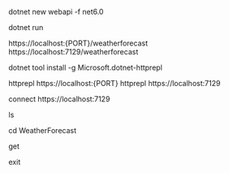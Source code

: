 dotnet new webapi -f net6.0           

dotnet run

https://localhost:{PORT}/weatherforecast  
https://localhost:7129/weatherforecast

dotnet tool install -g Microsoft.dotnet-httprepl         

httprepl https://localhost:{PORT}
httprepl https://localhost:7129

connect https://localhost:7129

ls

cd WeatherForecast

get

exit

